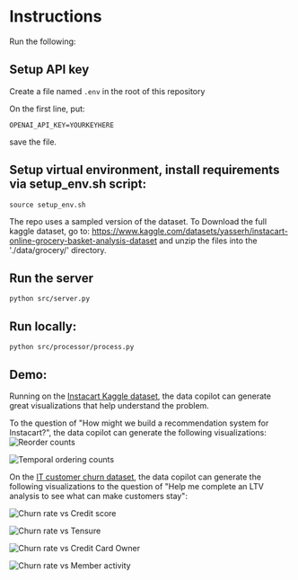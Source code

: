 # Instructions

Run the following:

## Setup API key
Create a file named `.env` in the root of this repository 

On the first line, put: 

```OPENAI_API_KEY=YOURKEYHERE```

save the file.

## Setup virtual environment, install requirements via setup_env.sh script:

```
source setup_env.sh
```

The repo uses a sampled version of the dataset. To Download the full kaggle dataset, go to:
https://www.kaggle.com/datasets/yasserh/instacart-online-grocery-basket-analysis-dataset
and unzip the files into the './data/grocery/' directory.

## Run the server
```
python src/server.py
```

## Run locally:
```
python src/processor/process.py
```

## Demo:
Running on the [Instacart Kaggle dataset](https://www.kaggle.com/c/instacart-market-basket-analysis/data), the data copilot can generate great visualizations that help understand the problem.

To the question of "How might we build a recommendation system for Instacart?", the data copilot can generate the following visualizations:
![Reorder counts](samples/reorder_count.png "Re order counts")

![Temporal ordering counts](samples/order_over_time.png "Orders over time")

On the [IT customer churn dataset](https://www.kaggle.com/datasets/blastchar/telco-customer-churn), the data copilot can generate the following visualizations to the question of "Help me complete an LTV analysis to see what can make customers stay":

![Churn rate vs Credit score](samples/churn_rate_1.png "Churn rate vs Credit score")

![Churn rate vs Tensure](samples/churn_rate_2.png)

![Churn rate vs Credit Card Owner](samples/churn_rate_3.png)

![Churn rate vs Member activity](samples/churn_rate_4.png)